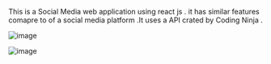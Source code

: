 This is a Social Media web application using react js . it has similar features comapre to of a social media platform .It uses a API crated by Coding Ninja .


![image](https://github.com/SayanMercer/SocialMedia-App/assets/121373586/7ccace2e-8a7b-4b68-b188-ba2e12fe6420)

![image](https://github.com/SayanMercer/SocialMedia-App/assets/121373586/00dc0ee6-2b47-455e-9210-bcf62c59c0ab)


